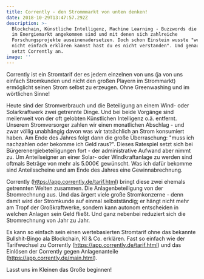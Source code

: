 ```yaml
---
title: Corrently - den Strommmarkt von unten denken!
date: 2018-10-29T13:47:57.292Z
description: >-
  Blockchain, Künstliche Intelligenz, Machine Learning - Buzzwords die nun auch
  im Energiemarkt angekommen sind und mit denen sich zahlreiche
  Forschungsprojekte auseinenadersetzen. Doch schon Einstein wusste "wenn du es
  nicht einfach erklären kannst hast du es nicht verstanden". Und genau hier
  setzt Corrently an. 
image: ''
---
```

Corrently ist ein Stromtarif der es jedem einzelnen von uns (ja von uns einfach Stromkunden und nicht den großen Playern im Strommarkt) ermöglicht seinen Strom selbst zu erzeugen. Ohne Greenwashing und im wörtlichen Sinne! 

Heute sind der Stromverbrauch und die Beteiligung an einem Wind- oder Solarkraftwerk zwei getrennte Dinge. Und bei beide Vorgänge sind meilenweit von der oft gelobten Künstlichen Intelligenz o.ä. entfernt. Unserem Stromversorger zahlen wir einen monatlichen Abschlag - und zwar völlig unabhängig davon was wir tatsächlich an Strom konsumiert haben. Am Ende des Jahres folgt dann die große Überraschung: "muss ich nachzahlen oder bekomme ich Geld raus?". Dieses Ratespiel setzt sich bei Bürgerenergiebeteiligungen fort - der administrative Aufwand aber nimmt zu. Um Anteilseigner an einer Solar- oder Windkraftanlage zu werden sind oftmals Beträge von mehr als 5.000€ gewünscht. Was ich dafür bekomme sind Anteilsscheine und am Ende des Jahres eine Gewinnabrechnung. 

Corrently (https://app.corrently.de/tarif.html) bringt diese zwei ehemals getrennten Welten zusammen. Die Anlagenbeteiligung von der Stromrechnung aus. Und das ärgert viele große Stromkonzerne - denn damit wird der Stromkunde auf einmal selbstständig; er hängt nicht mehr am Tropf der Großkraftwerke, sondern kann autonom entscheiden in welchen Anlagen sein Geld fließt. Und ganz nebenbei reduziert sich die Stromrechnung von Jahr zu Jahr. 

Es kann so einfach sein einen wertebasierten Stromtarif ohne das bekannte Bullshit-Bingo ala Blockchain, KI & Co. erklären. Fast so einfach wie der Tarifwechsel zu Corrently (https://app.corrently.de/tarif.html) und das Einlösen der Corrently gegen Anlagenanteile (https://app.corrently.de/main.html). 

Lasst uns im Kleinen das Große beginnen!
